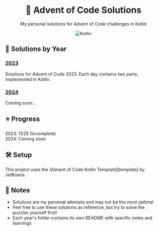 <div align="center">
  <h1>🎄 Advent of Code Solutions</h1>
  
  <p>My personal solutions for Advent of Code challenges in Kotlin</p>

  <div align="center">
    <img src="https://img.shields.io/badge/Kotlin-1.9.0-purple?style=for-the-badge&logo=kotlin" alt="Kotlin" />
  </div>
</div>

## 📅 Solutions by Year

### [2023](/)
Solutions for Advent of Code 2023. Each day contains two parts, implemented in Kotlin.

### [2024](/2024/?)
Coming soon...
## ⭐ Progress

2023: 11/25 (Incomplete)  
2024: Coming soon

## 🛠️ Setup

This project uses the [Advent of Code Kotlin Template][template] by JetBrains.


## 📝 Notes

- Solutions are my personal attempts and may not be the most optimal
- Feel free to use these solutions as reference, but try to solve the puzzles yourself first!
- Each year's folder contains its own README with specific notes and learnings
